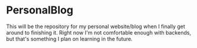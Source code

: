 PersonalBlog
============

This will be the repository for my personal website/blog when I finally get around to finishing it. Right now I'm not comfortable enough with backends, but that's something I plan on learning in the future.
